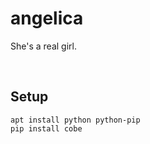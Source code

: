# angelica

She's a real girl.

<br />

Setup
-----

```
apt install python python-pip
pip install cobe
```
